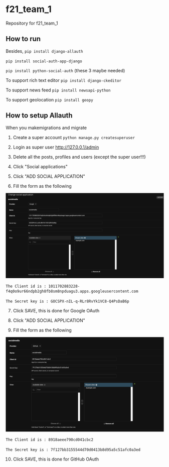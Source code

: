 # f21_team_1
Repository for f21_team_1

## How to run
Besides,
`pip install django-allauth`

`pip install social-auth-app-django`

`pip install python-social-auth`
(these 3 maybe needed)

To support rich text editor
`pip install django-ckeditor`

To support news feed
`pip install newsapi-python`

To support geolocation
`pip install geopy`


## How to setup Allauth

When you makemigrations and migrate

1. Create a super account
    `python manage.py createsuperuser`

2. Login as super user
    http://127.0.0.1/admin
    
3. Delete all the posts, profiles and users (except the super user!!!)
   
4. Click "Social applications"
   
5. Click "ADD SOCIAL APPLICATION"
   
6. Fill the form as the following 

![1](./pic/google.png)

    The Client id is : 1011702883228-f4q0o9ur66ndpb2gh8fb8sm8npduagu3.apps.googleusercontent.com
    
    The Secret key is : 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

7. Click SAVE, this is done for Google OAuth

8. Click "ADD SOCIAL APPLICATION"

9. Fill the form as the following 

![1](./pic/github.png)

    The Client id is : 8918aeee790cd041cbc2
    
    The Secret key is : 7f127bb3155544d70d0413b8d95a5c51afc0a3ed

10. Click SAVE, this is done for GitHub OAuth
